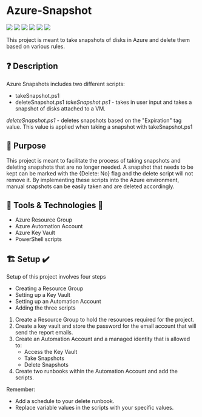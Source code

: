 # Azure-Snapshot

![](https://img.shields.io/badge/Category-Compute-lightgrey)
![](https://img.shields.io/badge/Code-PowerShell-blue)
![](https://img.shields.io/badge/Cloud-Azure-blue)
![](https://img.shields.io/badge/Tools-Automation_Account-orange)
![](https://img.shields.io/badge/Tools-Key_Vault-gold)
![](https://img.shields.io/badge/Version-1.0.0-orange)

This project is meant to take snapshots of disks in Azure and delete them based on various rules.

## ❓ Description

Azure Snapshots includes two different scripts:

- takeSnapshot.ps1
- deleteSnapshot.ps1
*takeSnapshot.ps1* - takes in user input and takes a snapshot of disks attached to a VM.

*deleteSnapshot.ps1* - deletes snapshots based on the "Expiration" tag value. This value is applied when taking a snapshot with takeSnapshot.ps1

## 🎯 Purpose

This project is meant to facilitate the process of taking snapshots and deleting snapshots that are no longer needed. A snapshot that needs to be kept can be marked with the {Delete: No} flag and the delete script will not remove it. By implementing these scripts into the Azure environment, manual snapshots can be easily taken and are deleted accordingly.

## 🔨 Tools & Technologies 🧰

- Azure Resource Group
- Azure Automation Account
- Azure Key Vault
- PowerShell scripts

## 🏗️ Setup ✔️

Setup of this project involves four steps

- Creating a Resource Group
- Setting up a Key Vault
- Setting up an Automation Account
- Adding the three scripts

1. Create a Resource Group to hold the resources required for the project.
2. Create a key vault and store the password for the email account that will send the report emails.
3. Create an Automation Account and a managed identity that is allowed to:
    - Access the Key Vault
    - Take Snapshots
    - Delete Snapshots
4. Create two runbooks within the Automation Account and add the scripts.

Remember:

- Add a schedule to your delete runbook.
- Replace variable values in the scripts with your specific values.

